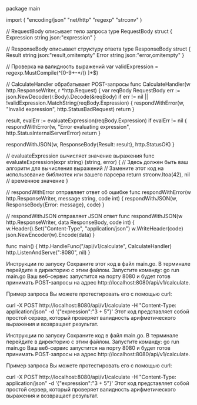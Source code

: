 package main

import ( "encoding/json" "net/http" "regexp" "strconv" )

// RequestBody описывает тело запроса type RequestBody struct { Expression string json:"expression" }

// ResponseBody описывает структуру ответа type ResponseBody struct { Result string json:"result,omitempty" Error string json:"error,omitempty" }

// Проверка на валидность выражений var validExpression = regexp.MustCompile(^[0-9+\-*/() ]+$)

// CalculateHandler обрабатывает POST-запросы func CalculateHandler(w http.ResponseWriter, r *http.Request) { var reqBody RequestBody err := json.NewDecoder(r.Body).Decode(&reqBody) if err != nil || !validExpression.MatchString(reqBody.Expression) { respondWithError(w, "Invalid expression", http.StatusBadRequest) return }

result, evalErr := evaluateExpression(reqBody.Expression)
if evalErr != nil {
    respondWithError(w, "Error evaluating expression", http.StatusInternalServerError)
    return
}

respondWithJSON(w, ResponseBody{Result: result}, http.StatusOK)
}

// evaluateExpression вычисляет значение выражения func evaluateExpression(expr string) (string, error) { // Здесь должен быть ваш алгоритм для вычисления выражений // Замените этот код на использование библиотек или вашего парсера return strconv.Itoa(42), nil // временное значение }

// respondWithError отправляет ответ об ошибке func respondWithError(w http.ResponseWriter, message string, code int) { respondWithJSON(w, ResponseBody{Error: message}, code) }

// respondWithJSON отправляет JSON ответ func respondWithJSON(w http.ResponseWriter, data ResponseBody, code int) { w.Header().Set("Content-Type", "application/json") w.WriteHeader(code) json.NewEncoder(w).Encode(data) }

func main() { http.HandleFunc("/api/v1/calculate", CalculateHandler) http.ListenAndServe(":8080", nil) }

Инструкции по запуску Сохраните этот код в файл main.go. В терминале перейдите в директорию с этим файлом. Запустите команду: go run main.go Ваш веб-сервис запустится на порту 8080 и будет готов принимать POST-запросы на адрес http://localhost:8080/api/v1/calculate.

Пример запроса Вы можете протестировать его с помощью curl:

curl -X POST http://localhost:8080/api/v1/calculate -H "Content-Type: application/json" -d '{"expression":"3 + 5"}' Этот код представляет собой простой сервер, который проверяет валидность арифметического выражения и возвращает результат.

Инструкции по запуску
Сохраните код в файл main.go.
В терминале перейдите в директорию с этим файлом.
Запустите команду:
go run main.go
Ваш веб-сервис запустится на порту 8080 и будет готов принимать POST-запросы на адрес http://localhost:8080/api/v1/calculate.

Пример запроса
Вы можете протестировать его с помощью curl:

curl -X POST http://localhost:8080/api/v1/calculate -H "Content-Type: application/json" -d '{"expression":"3 + 5"}'
Этот код представляет собой простой сервер, который проверяет валидность арифметического выражения и возвращает результат.